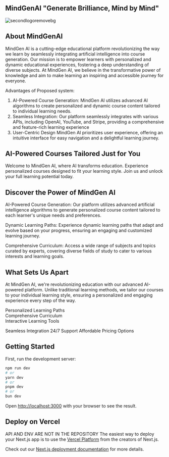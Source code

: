 ## MindGenAI  "Generate Brilliance, Mind by Mind"
![secondlogoremovebg](https://github.com/KKrishna11/MindGenAI/assets/97391972/00a925b2-958b-4d8b-bd3d-430a3d5bd0b9)

## About MindGenAI
MindGen AI is a cutting-edge educational platform revolutionizing the way we learn by
seamlessly integrating artificial intelligence into course generation. Our mission is to
empower learners with personalized and dynamic educational experiences, fostering a deep
understanding of diverse subjects. At MindGen AI, we believe in the transformative power of
knowledge and aim to make learning an inspiring and accessible journey for everyone.

Advantages of Proposed system:
1. AI-Powered Course Generation:
MindGen AI utilizes advanced AI algorithms to create personalized and dynamic course
content tailored to individual learning needs.
2. Seamless Integration:
Our platform seamlessly integrates with various APIs, including OpenAI, YouTube, and Stripe,
providing a comprehensive and feature-rich learning experience
3. User-Centric Design
MindGen AI prioritizes user experience, offering an intuitive interface for easy navigation
and a delightful learning journey.

## AI-Powered Courses Tailored Just for You
Welcome to MindGen AI, where AI transforms education. Experience personalized courses designed to fit your learning style. Join us and unlock your full learning potential today.
## Discover the Power of MindGen AI
AI-Powered Course Generation:
Our platform utilizes advanced artificial intelligence algorithms to generate personalized course content tailored to each learner's unique needs and preferences.

Dynamic Learning Paths:
Experience dynamic learning paths that adapt and evolve based on your progress, ensuring an engaging and customized learning journey.

Comprehensive Curriculum:
Access a wide range of subjects and topics curated by experts, covering diverse fields of study to cater to various interests and learning goals.

## What Sets Us Apart

At MindGen AI, we're revolutionizing education with our advanced AI-powered platform. Unlike traditional learning methods, we tailor our courses to your individual learning style, ensuring a personalized and engaging experience every step of the way.

Personalized Learning Paths                             
Comprehensive Curriculum                                
Interactive Learning Tools


Seamless Integration
24/7 Support
Affordable Pricing Options

## Getting Started
First, run the development server:
```bash
npm run dev
# or
yarn dev
# or
pnpm dev
# or
bun dev
```
Open [http://localhost:3000](http://localhost:3000) with your browser to see the result.

## Deploy on Vercel
API AND ENV ARE NOT IN THE REPOSITORY 
The easiest way to deploy your Next.js app is to use the [Vercel Platform](https://vercel.com/new?utm_medium=default-template&filter=next.js&utm_source=create-next-app&utm_campaign=create-next-app-readme) from the creators of Next.js.

Check out our [Next.js deployment documentation](https://nextjs.org/docs/deployment) for more details.
